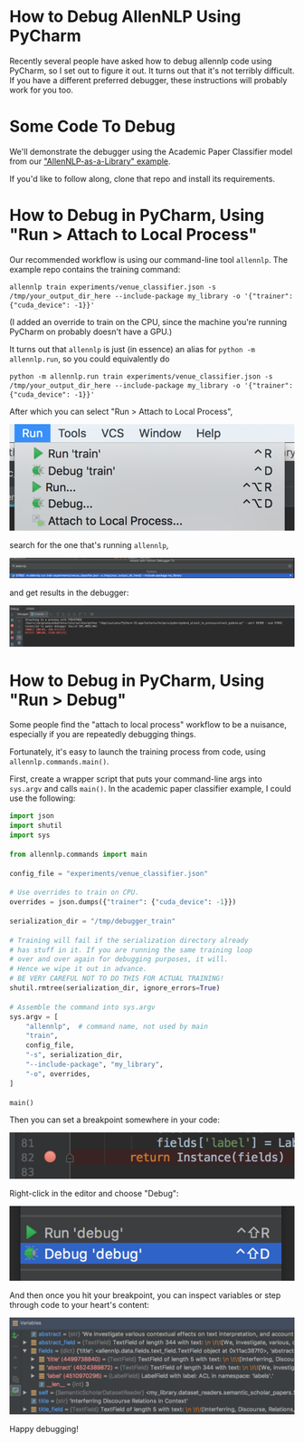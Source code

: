 # How to Debug AllenNLP Using PyCharm

Recently several people have asked how to debug allennlp code
using PyCharm, so I set out to figure it out. It turns out that
it's not terribly difficult. If you have a different preferred
debugger, these instructions will probably work for you too.

# Some Code To Debug

We'll demonstrate the debugger using the Academic Paper Classifier model
from our ["AllenNLP-as-a-Library" example](https://github.com/allenai/allennlp-as-a-library-example).

If you'd like to follow along, clone that repo and install its requirements.

# How to Debug in PyCharm, Using "Run > Attach to Local Process"

Our recommended workflow is using our command-line tool `allennlp`.
The example repo contains the training command:

```
allennlp train experiments/venue_classifier.json -s /tmp/your_output_dir_here --include-package my_library -o '{"trainer": {"cuda_device": -1}}'
```

(I added an override to train on the CPU, since the machine you're running PyCharm on probably doesn't have a GPU.)

It turns out that `allennlp` is just (in essence) an alias for `python -m allennlp.run`, so you could equivalently do

```
python -m allennlp.run train experiments/venue_classifier.json -s /tmp/your_output_dir_here --include-package my_library -o '{"trainer": {"cuda_device": -1}}'
```

After which you can select "Run > Attach to Local Process",

![attach to local process](debugging_images/attach_to_process_1.png)

search for the one that's running `allennlp`,

![attach to local process](debugging_images/attach_to_process_2.png)

and get results in the debugger:

![attach to local process](debugging_images/attach_to_process_3.png)

# How to Debug in PyCharm, Using "Run > Debug"

Some people find the "attach to local process" workflow to be a nuisance,
especially if you are repeatedly debugging things.

Fortunately, it's easy to launch the training process from code,
using `allennlp.commands.main()`.

First, create a wrapper script that puts your command-line args into `sys.argv` and calls `main()`. In the academic paper classifier example, I could use the following:

```python
import json
import shutil
import sys

from allennlp.commands import main

config_file = "experiments/venue_classifier.json"

# Use overrides to train on CPU.
overrides = json.dumps({"trainer": {"cuda_device": -1}})

serialization_dir = "/tmp/debugger_train"

# Training will fail if the serialization directory already
# has stuff in it. If you are running the same training loop
# over and over again for debugging purposes, it will.
# Hence we wipe it out in advance.
# BE VERY CAREFUL NOT TO DO THIS FOR ACTUAL TRAINING!
shutil.rmtree(serialization_dir, ignore_errors=True)

# Assemble the command into sys.argv
sys.argv = [
    "allennlp",  # command name, not used by main
    "train",
    config_file,
    "-s", serialization_dir,
    "--include-package", "my_library",
    "-o", overrides,
]

main()
```

Then you can set a breakpoint somewhere in your code:

![breakpoint](debugging_images/breakpoint.png)

Right-click in the editor and choose "Debug":

![debug debug](debugging_images/debug_debug.png)

And then once you hit your breakpoint, you can inspect variables or step through code to your heart's content:

![inspect variable](debugging_images/inspect_variable.png)

Happy debugging!
